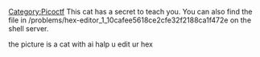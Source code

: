 [Category:Picoctf](/Category:Picoctf "wikilink") This cat has a secret
to teach you. You can also find the file in
/problems/hex-editor_1_10cafee5618ce2cfe32f2188ca1f472e on the shell
server.

the picture is a cat with ai halp u edit ur hex